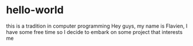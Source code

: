 # hello-world
this is a tradition in computer programming
Hey guys, my name is Flavien, I have some free time so I decide to embark on some project that interests me
